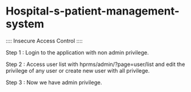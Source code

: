 # Hospital-s-patient-management-system

:::: Insecure Access Control ::::

Step 1 : Login to the application with non admin privilege.

Step 2 : Access user list with hprms/admin/?page=user/list and edit the privilege of any user or create new user with all privilege.

Step 3 : Now we have admin privilege.
